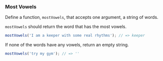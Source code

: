 ### Most Vowels

Define a function, `mostVowels`, that accepts one argument, a string of words.

`mostVowels` should return the word that has the most vowels.

```javascript
mostVowels('I am a keeper with some real rhythms'); // => keeper
```

If none of the words have any vowels, return an empty string.

```javascript
mostVowels('try my gym'); // => ''
```
